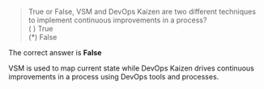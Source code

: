 > True or False, VSM and DevOps Kaizen are two different techniques to implement continuous improvements in a process?  
( ) True  
(*) False  

The correct answer is **False**  

VSM is used to map current state while DevOps Kaizen drives continuous improvements in a process using DevOps tools and processes.  
